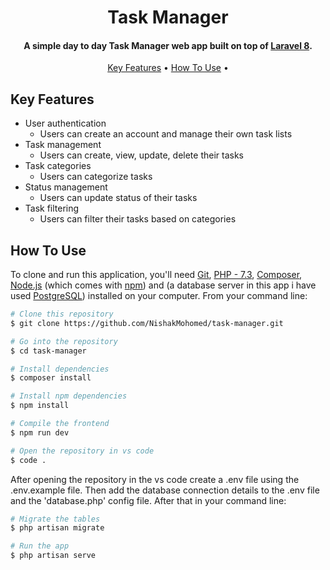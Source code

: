<h1 align="center">
  Task Manager
</h1>

<h4 align="center">A simple day to day Task Manager web app built on top of <a href="https://laravel.com/" target="_blank">Laravel 8</a>.</h4>

<p align="center">
  <a href="#key-features">Key Features</a> •
  <a href="#how-to-use">How To Use</a> •
</p>

## Key Features

* User authentication
    - Users can create an account and manage their own task lists
* Task management
    - Users can create, view, update, delete their tasks
* Task categories
    - Users can categorize tasks
* Status management
    - Users can update status of their tasks
* Task filtering
    - Users can filter their tasks based on categories 

## How To Use

To clone and run this application, you'll need [Git](https://git-scm.com), [PHP - 7.3](https://www.php.net/downloads.php), [Composer](https://getcomposer.org/), [Node.js](https://nodejs.org/en) (which comes with [npm](http://npmjs.com)) and (a database server in this app i have used [PostgreSQL](https://www.postgresql.org/download/)) installed on your computer. From your command line:

```bash
# Clone this repository
$ git clone https://github.com/NishakMohomed/task-manager.git

# Go into the repository
$ cd task-manager

# Install dependencies
$ composer install

# Install npm dependencies
$ npm install

# Compile the frontend
$ npm run dev

# Open the repository in vs code
$ code .
```
After opening the repository in the vs code create a .env file using the .env.example file. Then add the database connection details to the .env file and the 'database.php' config file. After that in your command line:

```bash
# Migrate the tables
$ php artisan migrate

# Run the app
$ php artisan serve
```
